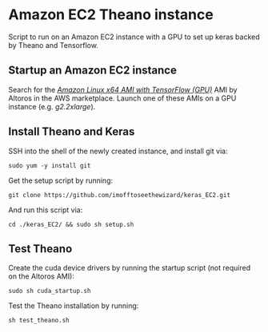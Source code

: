 # Amazon EC2 Theano instance #

Script to run on an Amazon EC2 instance with a GPU to set up keras backed by Theano and Tensorflow.


## Startup an Amazon EC2 instance ##

Search for the 
[*Amazon Linux x64 AMI with TensorFlow (GPU)*](https://aws.amazon.com/marketplace/pp/B01AOE205O)
AMI by Altoros in the AWS marketplace.
Launch one of these AMIs on a GPU instance (e.g. *g2.2xlarge*).

## Install Theano and Keras ##

SSH into the shell of the newly created instance, and install git via:

    sudo yum -y install git

Get the setup script by running:

    git clone https://github.com/imofftoseethewizard/keras_EC2.git

And run this script via:

    cd ./keras_EC2/ && sudo sh setup.sh

## Test Theano ##

Create the cuda device drivers by running the startup script (not required on the Altoros AMI):

    sudo sh cuda_startup.sh

Test the Theano installation by running:

    sh test_theano.sh
